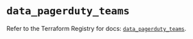 # `data_pagerduty_teams`

Refer to the Terraform Registry for docs: [`data_pagerduty_teams`](https://registry.terraform.io/providers/pagerduty/pagerduty/3.26.3/docs/data-sources/teams).
